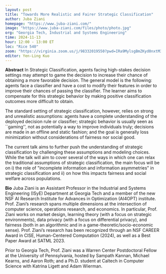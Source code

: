 ```yaml
---
layout: post
title: "Towards More Realistic and Fairer Strategic Classification"
author: Juba Ziani
homepage: "https://www.juba-ziani.com/"
image: "https://www.juba-ziani.com/files/photo/photo.jpg"
org: "Georgia Tech, Industrial and Systems Engineering"
time: 2024-11-13
hour: 12:00 - 13:00 ET
loc: "Rice 540"
zoom: "https://virginia.zoom.us/j/98332019550?pwd=IRa9MylsgBmZKyd0nxtM3bacNAFIoC.1"
editor: Yen-Ling Kuo
---
```


**Abstract**
In Strategic Classification, agents facing high-stakes decision settings may attempt to game the decision to increase their chance of obtaining a more favorable decision. The general model is the following: agents face a classifier and have a cost to modify their features in order to improve their chances of passing the classifier. The learner aims to compensate for this strategic behavior by making positive classification outcomes more difficult to obtain.

The standard setting of strategic classification, however, relies on strong and unrealistic assumptions: agents have a complete understanding of the deployed decision rule or classifier; strategic behavior is usually seen as ``gaming'', not as potentially a way to improve individuals truly; decisions are made in an offline and static fashion; and the goal is generally loss minimization without considerations of fairness nor social good.

The current talk aims to further push the understanding of strategic classification by challenging these assumptions and modeling choices. While the talk will aim to cover several of the ways in which one can relax the traditional assumptions of strategic classification, the main focus will be on i) the role of "incomplete information and information asymmetries" in strategic classification and ii) on how this impacts fairness and social welfare across populations.

**Bio**
Juba Ziani is an Assistant Professor in the Industrial and Systems Engineering (ISyE) Department at Georgia Tech and a member of the new NSF AI Research Institute for Advances in Optimization (AI4OPT) institute. Prof. Ziani’s research spans multiple dimensions at the intersection of computer science, operations research, and economics. In particular, Prof. Ziani works on market design, learning theory (with a focus on strategic environments), data privacy (with a focus on differential privacy), and fairness (both in an algorithmic and in a game-theoretic/socio-economic sense). Prof. Ziani’s research has been recognized through an NSF CAREER Award in CISE, Human-Centered Computation (2024), as well as a Best Paper Award at SATML 2023.

Prior to Georgia Tech, Prof. Ziani was a Warren Center Postdoctoral Fellow at the University of Pennsylvania, hosted by Sampath Kannan, Michael Kearns, and Aaron Roth; and a Ph.D. student at Caltech in Computer Science with Katrina Ligett and Adam Wierman.

